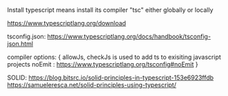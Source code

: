 Install typescript means install its compiler "tsc"
either globally or locally

https://www.typescriptlang.org/download

tsconfig.json:
https://www.typescriptlang.org/docs/handbook/tsconfig-json.html

compiler options: {
allowJs, checkJs is used to add ts to exisiting javascript projects
noEmit : https://www.typescriptlang.org/tsconfig#noEmit
}

SOLID: https://blog.bitsrc.io/solid-principles-in-typescript-153e6923ffdb
        https://samueleresca.net/solid-principles-using-typescript/ 